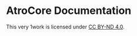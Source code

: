 # AtroCore Documentation

This very 1work is licensed under [CC BY-ND 4.0](https://creativecommons.org/licenses/by-nd/4.0/).
